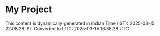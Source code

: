 # My Project

This content is dynamically generated in Indian Time (IST): 2025-03-15 22:08:28 IST
Converted to UTC: 2025-03-15 16:38:28 UTC

